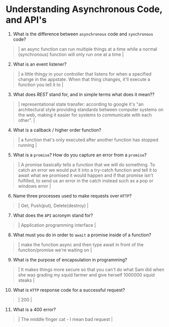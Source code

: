 # Understanding Asynchronous Code, and API's
01. What is the difference between `asynchronous` code and `synchronous` code?

  > | an async function can run multiple things at a time while a normal (synchronous) function will only run one at a time |

02. What is an event listener?

  > | a little thingy in your controller that listens for when a specified change in the appstate. When that thing changes, it'll execute a function you tell it to |

03. What does *REST* stand for, and in simple terms what does it mean??

  > | representational state transfer: according to google it's "an architectural style providing standards between computer systems on the web, making it easier for systems to communicate with each other". |

04. What is a callback / higher order function?

  > | a function that's only executed after another function has stopped running |

05. What is a `promise`? How do you capture an error from a `promise`?

  > | A promise basically tells a function that we will do something. To catch an error we would put it into a try-catch function and tell it to await what we promised it would happen and if that promise isn't fulfilled, to send us an error in the catch instead such as a pop or windows error |

06. Name three processes used to make requests over `HTTP`?

  > | Get, Push(put), Delete(destroy) |

07. What does the `API` acronym stand for?

  > | Application programming interface |

08. What must you do in order to `await` a promise inside of a function?

  > | make the function async and then type await in front of the function/promise we're waiting on |

09. What is the purpose of encapsulation in programming?

  > | It makes things more secure so that you can't do what Sam did when she was grading my squid farmer and give herself 1000000 squid steaks |

10. What is `HTTP` response code for a successful request?

  > | 200 |

11. What is a 400 error?

  > | The middle finger cat - I mean bad request |
